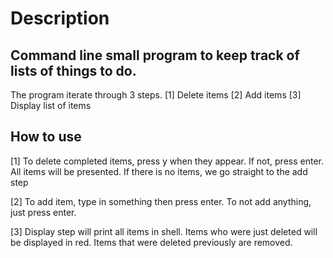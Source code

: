 # Description

## Command line small program to keep track of lists of things to do.
The program iterate through 3 steps.
[1] Delete items
[2] Add items
[3] Display list of items

## How to use

[1] To delete completed items, press y when they appear. If not, press enter.
All items will be presented. If there is no items, we go straight to the add step

[2] To add item, type in something then press enter. To not add anything, just press enter.

[3] Display step will print all items in shell. Items who were just deleted will be displayed in red. Items that were deleted previously are removed.